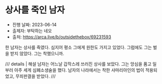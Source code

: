 # 상사를 죽인 남자

- 진행 날짜: 2023-06-14
- 출제자: 부탁하는 네오
- 출처: <https://arca.live/b/outsidethebox/69231593>

한 남자는 상사를 죽였다. 심지어 평소 그에게 원한도 가지고 있었다. 그럼에도 그는 벌을 받지 않았다. 그는 착했으니까.

/// details | 해설
남자는 어느날 갑작스레 쓰러진 상사를 보았다. 그는 앙심을 품고 일부러 아주 세게 심폐소생술을 했다. 남자의 나라에서는 착한 사마리아인의 법이 적용되었고, 무죄판결을 받았다.
///
